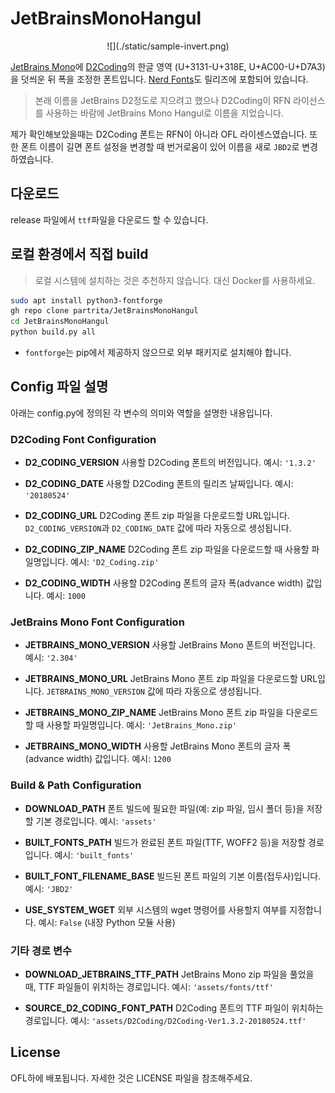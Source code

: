 # JetBrainsMonoHangul

<div align="center">
![](./static/sample-invert.png)
</div>

[JetBrains Mono](https://github.com/JetBrains/JetBrainsMono)에 [D2Coding](https://github.com/naver/d2codingfont)의 한글 영역 (U+3131-U+318E, U+AC00-U+D7A3)을 덧씌운 뒤 폭을 조정한 폰트입니다. [Nerd Fonts](https://github.com/ryanoasis/nerd-fonts)도 릴리즈에 포함되어 있습니다.

> 본래 이름을 JetBrains D2정도로 지으려고 했으나 D2Coding이 RFN 라이선스를 사용하는 바람에 JetBrains Mono Hangul로 이름을 지었습니다.

제가 확인해보았을때는 D2Coding 폰트는 RFN이 아니라 OFL 라이센스였습니다. 또한 폰트 이름이 길면 폰트 설정을 변경할 때 번거로움이 있어 이름을 새로 `JBD2`로 변경하였습니다.

## 다운로드

release 파일에서 `ttf`파일을 다운로드 할 수 있습니다.

## 로컬 환경에서 직접 build

> 로컬 시스템에 설치하는 것은 추천하지 않습니다. 대신 Docker를 사용하세요.

```bash
sudo apt install python3-fontforge
gh repo clone partrita/JetBrainsMonoHangul
cd JetBrainsMonoHangul
python build.py all
```

- `fontforge`는 pip에서 제공하지 않으므로 외부 패키지로 설치해야 합니다.

## Config 파일 설명

아래는 config.py에 정의된 각 변수의 의미와 역할을 설명한 내용입니다.

### D2Coding Font Configuration

- **D2_CODING_VERSION**
  사용할 D2Coding 폰트의 버전입니다.
  예시: `'1.3.2'`

- **D2_CODING_DATE**
  사용할 D2Coding 폰트의 릴리즈 날짜입니다.
  예시: `'20180524'`

- **D2_CODING_URL**
  D2Coding 폰트 zip 파일을 다운로드할 URL입니다.
  `D2_CODING_VERSION`과 `D2_CODING_DATE` 값에 따라 자동으로 생성됩니다.

- **D2_CODING_ZIP_NAME**
  D2Coding 폰트 zip 파일을 다운로드할 때 사용할 파일명입니다.
  예시: `'D2_Coding.zip'`

- **D2_CODING_WIDTH**
  사용할 D2Coding 폰트의 글자 폭(advance width) 값입니다.
  예시: `1000`


### JetBrains Mono Font Configuration

- **JETBRAINS_MONO_VERSION**
  사용할 JetBrains Mono 폰트의 버전입니다.
  예시: `'2.304'`

- **JETBRAINS_MONO_URL**
  JetBrains Mono 폰트 zip 파일을 다운로드할 URL입니다.
  `JETBRAINS_MONO_VERSION` 값에 따라 자동으로 생성됩니다.

- **JETBRAINS_MONO_ZIP_NAME**
  JetBrains Mono 폰트 zip 파일을 다운로드할 때 사용할 파일명입니다.
  예시: `'JetBrains_Mono.zip'`

- **JETBRAINS_MONO_WIDTH**
  사용할 JetBrains Mono 폰트의 글자 폭(advance width) 값입니다.
  예시: `1200`


### Build & Path Configuration

- **DOWNLOAD_PATH**
  폰트 빌드에 필요한 파일(예: zip 파일, 임시 폴더 등)을 저장할 기본 경로입니다.
  예시: `'assets'`

- **BUILT_FONTS_PATH**
  빌드가 완료된 폰트 파일(TTF, WOFF2 등)을 저장할 경로입니다.
  예시: `'built_fonts'`

- **BUILT_FONT_FILENAME_BASE**
  빌드된 폰트 파일의 기본 이름(접두사)입니다.
  예시: `'JBD2'`

- **USE_SYSTEM_WGET**
  외부 시스템의 wget 명령어를 사용할지 여부를 지정합니다.
  예시: `False` (내장 Python 모듈 사용)


### 기타 경로 변수

- **DOWNLOAD_JETBRAINS_TTF_PATH**
  JetBrains Mono zip 파일을 풀었을 때, TTF 파일들이 위치하는 경로입니다.
  예시: `'assets/fonts/ttf'`

- **SOURCE_D2_CODING_FONT_PATH**
  D2Coding 폰트의 TTF 파일이 위치하는 경로입니다.
  예시: `'assets/D2Coding/D2Coding-Ver1.3.2-20180524.ttf'`

## License

OFL하에 배포됩니다. 자세한 것은 LICENSE 파일을 참조해주세요.

